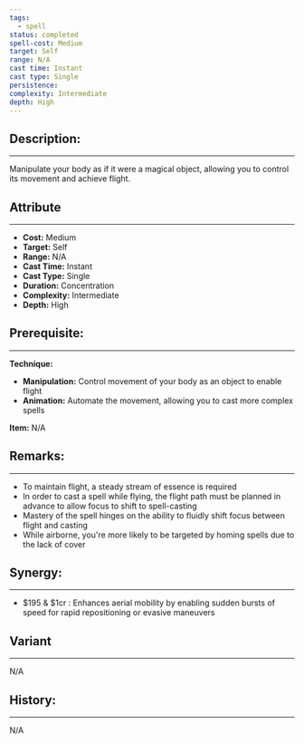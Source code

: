```yaml
---
tags:
  - spell
status: completed
spell-cost: Medium
target: Self
range: N/A
cast time: Instant
cast type: Single
persistence: 
complexity: Intermediate
depth: High
---
```

## Description:  
---  
Manipulate your body as if it were a magical object, allowing you to control its movement and achieve flight.  
  
## Attribute  
___  
- __Cost:__ Medium  
- __Target:__ Self  
- __Range:__ N/A  
- __Cast Time:__ Instant  
- __Cast Type:__ Single  
- __Duration:__ Concentration  
- __Complexity:__ Intermediate  
- __Depth:__ High  
  
  
## Prerequisite:  
___  
  
__Technique:__  
  
- __Manipulation:__ Control movement of your body as an object to enable flight  
- __Animation:__ Automate the movement, allowing you to cast more complex spells  
  
__Item:__ N/A  
  
## Remarks:  
___  
- To maintain flight, a steady stream of essence is required  
- In order to cast a spell while flying, the flight path must be planned in advance to allow focus to shift to spell-casting  
- Mastery of the spell hinges on the ability to fluidly shift focus between flight and casting  
- While airborne, you're more likely to be targeted by homing spells due to the lack of cover  
  
  
## Synergy:  
___  
- $195 & $1cr : Enhances aerial mobility by enabling sudden bursts of speed for rapid repositioning or evasive maneuvers  
  
## Variant  
___  
N/A  
  
## History:  
___  
N/A